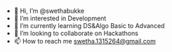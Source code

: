 - 👋 Hi, I’m @swethabukke
- 👀 I’m interested in Development
- 🌱 I’m currently learning DS&Algo Basic to Advanced
- 💞️ I’m looking to collaborate on Hackathons
- 📫 How to reach me swetha.1315264@gmail.com

<!---
swethabukke/swethabukke is a ✨ special ✨ repository because its `README.md` (this file) appears on your GitHub profile.
You can click the Preview link to take a look at your changes.
--->
